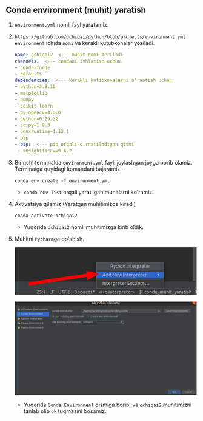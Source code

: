 ## Conda environment (muhit) yaratish

1. `environment.yml` nomli fayl yaratamiz.

2. `https://github.com/ochiqai/python/blob/projects/environment.yml` `environment` ichida `nomi` va kerakli 
kutubxonalar yoziladi.
   ```yml
   name: ochiqai2  <--- muhit nomi beriladi
   channels:  <--- condani ishlatish uchun.
   - conda-forge
   - defaults
   dependencies:  <--- kerakli kutibxonalarni o'rnatish uchun
   - python=3.8.10
   - matplotlib
   - numpy
   - scikit-learn
   - py-opencv=4.6.0
   - cython=0.29.32
   - scipy=1.9.3
   - onnxruntime=1.13.1
   - pip
   - pip:  <--- pip orqali o'rnatiladigan qismi 
    - insightface==0.6.2
   ```

3. Birinchi terminalda `environment.yml` fayli joylashgan joyga borib olamiz. Terminalga quyidagi komandani bajaramiz

   ```shell
   conda env create -f environment.yml
   ```
   
   * `conda env list` orqali yaratilgan muhitlarni ko'ramiz.

4. Aktivatsiya qilamiz (Yaratgan muhitimizga kiradi)

   ```shell
   conda activate ochiqai2
   ```

   * Yuqorida `ochiqai2` nomli muhitimizga kirib oldik.

5. Muhitni `Pycharm`ga qo'shish.

   ![img.png](./rasm/interpretator_qismi.png)

   ![img.png](./rasm/muhitni_pycharmga_qushish.png)

   * Yuqorida `Conda Environment` qismiga borib, va `ochiqai2` muhitimizni tanlab olib `ok` tugmasini bosamiz.